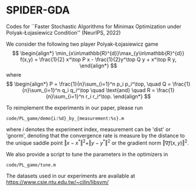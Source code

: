 # SPIDER-GDA

Codes for ``Faster Stochastic Algorithms for Minimax Optimization
under Polyak-Łojasiewicz Condition'' (NeurIPS, 2022)

We consider the following two player Polyak-Łojasiewicz game 
$$
\begin{align*}
\min_{x\in\mathbb{R}^{d}}\max_{y\in\mathbb{R}^{d}} f(x,y) = \frac{1}{2} x^\top P x  - \frac{1}{2}y^\top Q  y + x^\top R  y,
\end{align*}
$$
where
$$
\begin{align*}
P = \frac{1}{n}\sum_{i=1}^n p_i p_i^\top, \quad
Q = \frac{1}{n}\sum_{i=1}^n q_i q_i^\top \quad \text{and} \quad
R = \frac{1}{n}\sum_{i=1}^n r_i r_i^\top.
\end{align*}
$$

To reimplement the experiments in our paper, please run 

```
code/PL_game/demo{i:%d}_by_{measurement:%s}.m
```
where $i$ denotes the experiment index, measurement can be 'dist' or 'gnorm', denoting that the convergence rate is measure by the distance to the unique saddle point $\Vert x - x^{\ast} \Vert^2 + \Vert y - y^{\ast} \Vert^2$ or the gradient norm $\Vert \nabla f(x,y) \Vert^2$.

We also provide a script to tune the parameters in the optimizers in

```
code/PL_game/tune.m
```

The datasets used in our experiments are available at https://www.csie.ntu.edu.tw/~cjlin/libsvm/
